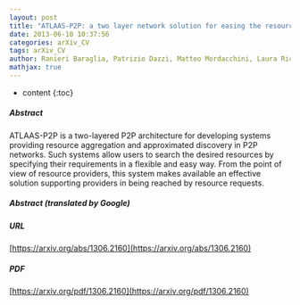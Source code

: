 ```yaml
---
layout: post
title: "ATLAAS-P2P: a two layer network solution for easing the resource discovery process in unstructured networks"
date: 2013-06-10 10:37:56
categories: arXiv_CV
tags: arXiv_CV
author: Ranieri Baraglia, Patrizio Dazzi, Matteo Mordacchini, Laura Ricci
mathjax: true
---
```


* content
{:toc}

##### Abstract
ATLAAS-P2P is a two-layered P2P architecture for developing systems providing resource aggregation and approximated discovery in P2P networks. Such systems allow users to search the desired resources by specifying their requirements in a flexible and easy way. From the point of view of resource providers, this system makes available an effective solution supporting providers in being reached by resource requests.

##### Abstract (translated by Google)


##### URL
[https://arxiv.org/abs/1306.2160](https://arxiv.org/abs/1306.2160)

##### PDF
[https://arxiv.org/pdf/1306.2160](https://arxiv.org/pdf/1306.2160)

